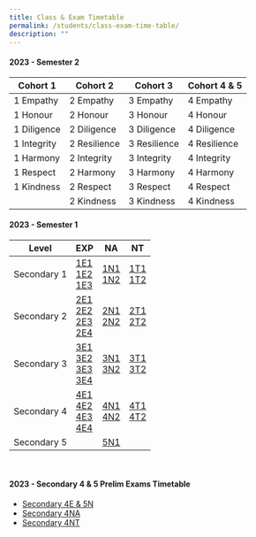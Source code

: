 ```yaml
---
title: Class & Exam Timetable
permalink: /students/class-exam-time-table/
description: ""
---
```

#### 2023 - Semester 2

| Cohort 1 | Cohort 2 | Cohort 3 | Cohort 4 &amp; 5 |
| -------- | -------- | -------- | -------- |
| 1 Empathy | 2 Empathy | 3 Empathy | 4 Empathy |
| 1 Honour | 2 Honour | 3 Honour | 4 Honour |
| 1 Diligence | 2 Diligence | 3 Diligence | 4 Diligence |
| 1 Integrity | 2 Resilience | 3 Resilience | 4 Resilience |
| 1 Harmony |2 Integrity | 3 Integrity | 4 Integrity|
| 1 Respect | 2 Harmony | 3 Harmony | 4 Harmony |
| 1 Kindness | 2 Respect | 3 Respect | 4 Respect |
|  | 2 Kindness | 3 Kindness | 4 Kindness |


#### 2023 - Semester 1

| Level | EXP | NA | NT |
| -------- | -------- | -------- | -------- |
| Secondary 1 | [1E1](/files/2023%201E1%20Sem%201.pdf) <br>[1E2](/files/2023%201E2%20Sem%201.pdf) <br> [1E3](/files/2023%201E3%20Sem%201.pdf)   | [1N1](/files/2023%201N1%20Sem%201.pdf) <br> [1N2](/files/2023%201N2%20Sem%201.pdf)  | [1T1](/files/2023%201T1%20Sem%201.pdf) <br> [1T2](/files/2023%201T2%20Sem%201.pdf) |
| Secondary 2 |[2E1](/files/2023%202E1%20Sem%201.pdf) <br> [2E2](/files/2023%202E2%20Sem%201.pdf) <br> [2E3](/files/2023%202E3%20Sem%201.pdf) <br> [2E4](/files/2023%202E4%20Sem%201.pdf) | [2N1](/files/2023%202N1%20Sem%201.pdf) <br> [2N2](/files/2023%202N2%20Sem%201.pdf)| [2T1](/files/2023%202T1%20Sem%201.pdf) <br> [2T2](/files/2023%202T2%20Sem%201.pdf)  |
|Secondary 3 | [3E1](/files/2023%203E1%20Sem%201.pdf) <br> [3E2](/files/2023%203E2%20Sem%201.pdf) <br> [3E3](/files/2023%203E3%20Sem%201.pdf) <br> [3E4](/files/2023%203E4%20Sem%201.pdf) |[3N1](/files/2023%203N1%20Sem%201.pdf) <br> [3N2](/files/2023%203N2%20Sem%201.pdf) | [3T1](/files/2023%203T1%20Sem%201.pdf) <br> [3T2](/files/2023%203T2%20Sem%201.pdf)|
|Secondary 4|[4E1](/files/2023%204E1%20Sem%201.pdf) <br> [4E2](/files/2023%204E2%20Sem%201.pdf) <br> [4E3](/files/2023%204E3%20Sem%201.pdf) <br> [4E4](/files/2023%204E4%20Sem%201.pdf) | [4N1](/files/2023%204N1%20Sem%201.pdf) <br> [4N2](/files/2023%204N2%20Sem%201.pdf) | [4T1](/files/2023%204T1%20Sem%201.pdf) <br> [4T2](/files/2023%204T2%20Sem%201.pdf) |
|Secondary 5| | [5N1](/files/2023%205N1%20Sem%201.pdf) | |

<br>

#### 2023 - Secondary 4 &amp; 5 Prelim Exams Timetable
* [Secondary 4E &amp; 5N](/files/2023%20prelim%20exams%20tt%204e5n.pdf)
* [Secondary 4NA](/files/2023%20prelim%20exams%20tt%204na.pdf)
* [Secondary 4NT](/files/2023%20prelim%20exams%20tt%204nt.pdf)